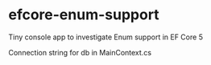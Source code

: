 # efcore-enum-support
Tiny console app to investigate Enum support in EF Core 5

Connection string for db in MainContext.cs
